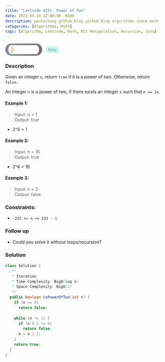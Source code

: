 ```yaml
---
title: "Leetcode 0231. Power of Two"
date: 2022-04-24 12:00:00 -0500
description: paolochang github-blog github blog algorithms stack math
categories: [Algorithms, Math]
tags: [Algorithm, Leetcode, Math, Bit Manipulation, Recursion, Java]
---
```


<style type='text/css'>
blockquote {
  margin-left: 14px;
}
img {
  left: 0 !important;
  transform: none !important;
  -webkit-transform: none !important;
}
[class*="summary"] {
  display: none;
}
[class*="header"] {
  display: flex;
  flex-direction: row;
  align-items: center;
  gap: 10px;
}
[class*="leet_logo"] {
  height: 29px;
  padding: 5px 10px;
  border-radius: 21px;
  background-color: #f7f7f7;
  background: linear-gradient(90deg, rgba(80,80,80,0.65) 0%, rgba(36,36,36,0.65) 100%);
}
[class*="easy"] {
  color: #00B8A3;
  font-size: 12px;
  padding: 4px 10px;
  border-radius: 21px;
  background-color: rgba(0, 184, 163, 0.15);
}
[class*="medium"] {
  color: #FFC01E;
  font-size: 12px;
  padding: 4px 10px;
  border-radius: 21px;
  background-color: #FFC01E26;
}
</style>

<div class=summary>
  Given an integer `n`, return `true` if it is a power of two. Otherwise, return `false`.
  
  An integer `n` is a power of two, if there exists an integer `x` such that `n == 2x`.　
  
  Example 1:　
  
  Input: n = 1, Output: true　
  
  - 2^0 = 1　
</div>

<div id=header class=header>
  <img class=leet_logo src="/assets/img/leetcode_logo.png" alt="Leetcode" />
  <span class=easy>Easy</span>
</div>

### Description

Given an integer `n`, return `true` if it is a power of two. Otherwise, return `false`.

An integer `n` is a power of two, if there exists an integer `x` such that `n == 2x`.

#### Example 1:

> Input: n = 1<br/>
> Output: true

- 2^0 = 1

#### Example 2:

> Input: n = 16<br/>
> Output: true

- 2^4 = 16

#### Example 3:

> Input: n = 3<br/>
> Output: false

### Constraints:

- `-231 <= n <= 231 - 1`

### Follow up

- Could you solve it without loops/recursion?

### Solution

```java
class Solution {
  /**
   * Iteration
   * Time Complexity: BigO(log n)
   * Space Complexity: BigO(1)
   */
  public boolean isPowerOfTwo(int n) {
    if (n == 0)
      return false;

    while (n != 1) {
      if (n % 2 != 0)
        return false;
      n = n / 2;
    }
    return true;
  }
}
```

<script>
  const anchor = document.getElementById("header").querySelector("a");
  anchor.classList.remove("popup");
  anchor.style.cursor = "pointer";
  anchor.setAttribute("target", "_black");
  anchor.setAttribute("href", "https://leetcode.com/problems/power-of-two/");
</script>

